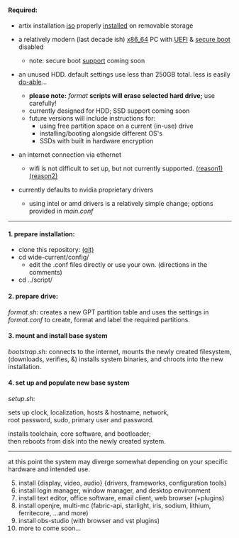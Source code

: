#### Required:

* artix installation [iso]() properly [installed]() on removable storage  
* a relatively modern (last decade ish) [x86_64]() PC with [UEFI]() & [secure boot](https://www.rodsbooks.com/efi-bootloaders/secureboot.html#whatis) disabled
  * note: secure boot [support]() coming soon
* an unused HDD. default settings use less than 250GB total. less is easily [do-able](/digital/software/conf/main.conf)...
  * __please note:__ *format* __scripts will erase selected hard drive;__ use carefully!
  * currently designed for HDD; SSD support coming soon
  * future versions will include instructions for:
    * using free partition space on a current (in-use) drive 
    * installing/booting alongside different OS's
    * SSDs with built in hardware encryption
* an internet connection via ethernet
  * wifi is not difficult to set up, but not currently supported. 
[(reason1)](/digital/emag-health.md) [(reason2)](/ditital/wireless/limitations.md)

* currently defaults to nvidia proprietary drivers
  * using intel or amd drivers is a relatively simple change; options provided in _main.conf_
___

#### 1. prepare installation:

* clone this repository: [(git)](https://github.com/mtsl8/wide-current.git)
* cd wide-current/config/
  * edit the .conf files directly or use your own. (directions in the comments)
* cd ../script/

#### 2. prepare drive:

_format.sh_: creates a new GPT partition table and uses the settings in<br/>
 _format.conf_ to create, format and label the required partitions.

#### 3. mount and install base system

_bootstrap.sh_: connects to the internet, mounts the newly created filesystem,<br/> 
(downloads, verifies, &) installs system binaries, and chroots into the new installation.

#### 4. set up and populate new base system

_setup.sh_: 

sets up clock, localization, hosts & hostname, network,<br/>
root password, sudo, primary user and password.<br/>

installs toolchain, core software, and bootloader;<br/>
then reboots from disk into the newly created system.

___

at this point the system may diverge somewhat depending on your specific hardware and intended use.

5. install {display, video, audio} {drivers, frameworks, configuration tools}
6. install login manager, window manager, and desktop environment
7. install text editor, office software, email client, web browser (+plugins)
8. install openjre, multi-mc (fabric-api, starlight, iris, sodium, lithium, ferritecore, ...and more)
9. install obs-studio (with browser and vst plugins)
10. more to come soon...
